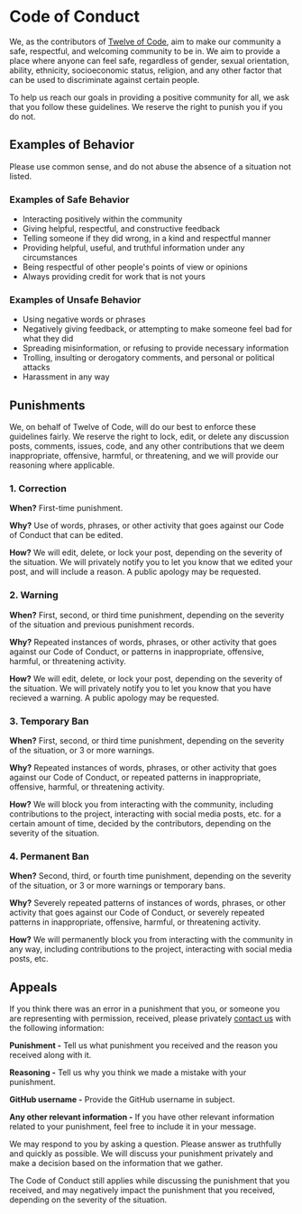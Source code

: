 # Code of Conduct

We, as the contributors of [Twelve of Code](https://github.com/twelve-of-code-official), aim to make our community a safe, respectful, and welcoming community to be in. We aim to provide a place where anyone can feel safe, regardless of gender, sexual orientation, ability, ethnicity, socioeconomic status, religion, and any other factor that can be used to discriminate against certain people.

To help us reach our goals in providing a positive community for all, we ask that you follow these guidelines. We reserve the right to punish you if you do not.

## Examples of Behavior

Please use common sense, and do not abuse the absence of a situation not listed.

### Examples of Safe Behavior

- Interacting positively within the community
- Giving helpful, respectful, and constructive feedback
- Telling someone if they did wrong, in a kind and respectful manner
- Providing helpful, useful, and truthful information under any circumstances
- Being respectful of other people's points of view or opinions
- Always providing credit for work that is not yours

### Examples of Unsafe Behavior

- Using negative words or phrases
- Negatively giving feedback, or attempting to make someone feel bad for what they did
- Spreading misinformation, or refusing to provide necessary information
- Trolling, insulting or derogatory comments, and personal or political attacks
- Harassment in any way

## Punishments

We, on behalf of Twelve of Code, will do our best to enforce these guidelines fairly. We reserve the right to lock, edit, or delete any discussion posts, comments, issues, code, and any other contributions that we deem inappropriate, offensive, harmful, or threatening, and we will provide our reasoning where applicable.

### 1. Correction

**When?** First-time punishment.

**Why?** Use of words, phrases, or other activity that goes against our Code of Conduct that can be edited.

**How?** We will edit, delete, or lock your post, depending on the severity of the situation. We will privately notify you to let you know that we edited your post, and will include a reason. A public apology may be requested.

### 2. Warning

**When?** First, second, or third time punishment, depending on the severity of the situation and previous punishment records.

**Why?** Repeated instances of words, phrases, or other activity that goes against our Code of Conduct, or patterns in inappropriate, offensive, harmful, or threatening activity.

**How?** We will edit, delete, or lock your post, depending on the severity of the situation. We will privately notify you to let you know that you have recieved a warning. A public apology may be requested.

### 3. Temporary Ban

**When?** First, second, or third time punishment, depending on the severity of the situation, or 3 or more warnings.

**Why?** Repeated instances of words, phrases, or other activity that goes against our Code of Conduct, or repeated patterns in inappropriate, offensive, harmful, or threatening activity.

**How?** We will block you from interacting with the community, including contributions to the project, interacting with social media posts, etc. for a certain amount of time, decided by the contributors, depending on the severity of the situation.

### 4. Permanent Ban

**When?** Second, third, or fourth time punishment, depending on the severity of the situation, or 3 or more warnings or temporary bans.

**Why?** Severely repeated patterns of instances of words, phrases, or other activity that goes against our Code of Conduct, or severely repeated patterns in inappropriate, offensive, harmful, or threatening activity.

**How?** We will permanently block you from interacting with the community in any way, including contributions to the project, interacting with social media posts, etc.

## Appeals

If you think there was an error in a punishment that you, or someone you are representing with permission, received, please privately [contact us](https://mesure.x10.mx/contact) with the following information:

**Punishment -** Tell us what punishment you received and the reason you received along with it.

**Reasoning -** Tell us why you think we made a mistake with your punishment.

**GitHub username -** Provide the GitHub username in subject.

**Any other relevant information -** If you have other relevant information related to your punishment, feel free to include it in your message.

We may respond to you by asking a question. Please answer as truthfully and quickly as possible. We will discuss your punishment privately and make a decision based on the information that we gather.

The Code of Conduct still applies while discussing the punishment that you received, and may negatively impact the punishment that you received, depending on the severity of the situation.
